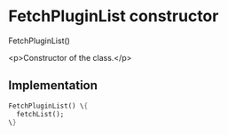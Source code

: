 


# FetchPluginList constructor







FetchPluginList()


\<p\>Constructor of the class.\</p\>



## Implementation

```dart
FetchPluginList() \{
  fetchList();
\}
```







